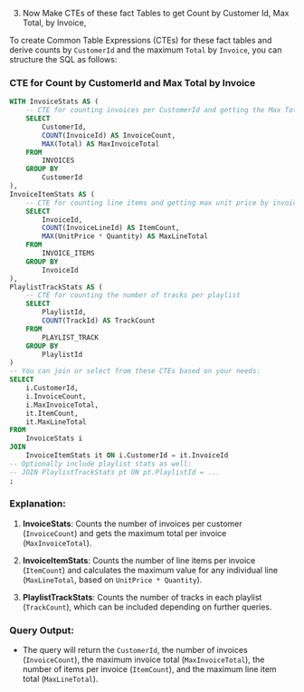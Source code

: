 3) Now Make CTEs of these fact Tables to get Count by Customer Id, Max Total, by Invoice, 



To create Common Table Expressions (CTEs) for these fact tables and derive counts by `CustomerId` and the maximum `Total` by `Invoice`, you can structure the SQL as follows:

### CTE for Count by CustomerId and Max Total by Invoice

```sql
WITH InvoiceStats AS (
    -- CTE for counting invoices per CustomerId and getting the Max Total per Invoice
    SELECT 
        CustomerId,
        COUNT(InvoiceId) AS InvoiceCount,
        MAX(Total) AS MaxInvoiceTotal
    FROM 
        INVOICES
    GROUP BY 
        CustomerId
),
InvoiceItemStats AS (
    -- CTE for counting line items and getting max unit price by invoice
    SELECT
        InvoiceId,
        COUNT(InvoiceLineId) AS ItemCount,
        MAX(UnitPrice * Quantity) AS MaxLineTotal
    FROM
        INVOICE_ITEMS
    GROUP BY
        InvoiceId
),
PlaylistTrackStats AS (
    -- CTE for counting the number of tracks per playlist
    SELECT
        PlaylistId,
        COUNT(TrackId) AS TrackCount
    FROM
        PLAYLIST_TRACK
    GROUP BY
        PlaylistId
)
-- You can join or select from these CTEs based on your needs:
SELECT 
    i.CustomerId,
    i.InvoiceCount,
    i.MaxInvoiceTotal,
    it.ItemCount,
    it.MaxLineTotal
FROM 
    InvoiceStats i
JOIN 
    InvoiceItemStats it ON i.CustomerId = it.InvoiceId
-- Optionally include playlist stats as well:
-- JOIN PlaylistTrackStats pt ON pt.PlaylistId = ...
;
```

### Explanation:
1. **InvoiceStats**: Counts the number of invoices per customer (`InvoiceCount`) and gets the maximum total per invoice (`MaxInvoiceTotal`).
   
2. **InvoiceItemStats**: Counts the number of line items per invoice (`ItemCount`) and calculates the maximum value for any individual line (`MaxLineTotal`, based on `UnitPrice * Quantity`).

3. **PlaylistTrackStats**: Counts the number of tracks in each playlist (`TrackCount`), which can be included depending on further queries.

### Query Output:
- The query will return the `CustomerId`, the number of invoices (`InvoiceCount`), the maximum invoice total (`MaxInvoiceTotal`), 
the number of items per invoice (`ItemCount`), and the maximum line item total (`MaxLineTotal`).
